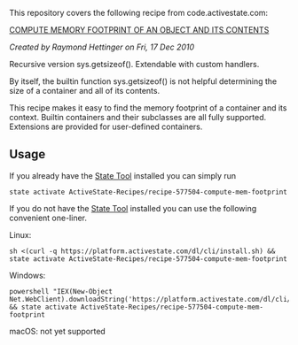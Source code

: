 This repository covers the following recipe from code.activestate.com:

[COMPUTE MEMORY FOOTPRINT OF AN OBJECT AND ITS CONTENTS](https://code.activestate.com/recipes/577504/)

*Created by Raymond Hettinger on Fri, 17 Dec 2010*

Recursive version sys.getsizeof(). Extendable with custom handlers.

By itself, the builtin function sys.getsizeof() is not helpful determining the size of a container and all of its contents.

This recipe makes it easy to find the memory footprint of a container and its context. Builtin containers and their subclasses are all fully supported. Extensions are provided for user-defined containers.

## Usage

If you already have the [State Tool] installed you can simply run

```
state activate ActiveState-Recipes/recipe-577504-compute-mem-footprint
```

If you do not have the [State Tool] installed you can use the following convenient one-liner.

Linux: 
```
sh <(curl -q https://platform.activestate.com/dl/cli/install.sh) && state activate ActiveState-Recipes/recipe-577504-compute-mem-footprint
```

Windows: 
```
powershell "IEX(New-Object Net.WebClient).downloadString('https://platform.activestate.com/dl/cli/install.ps1')" && state activate ActiveState-Recipes/recipe-577504-compute-mem-footprint
```

macOS: not yet supported

[State Tool]: https://www.activestate.com/products/platform/state-tool/
